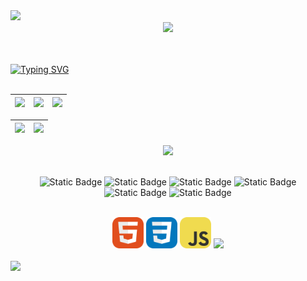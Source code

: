 <img src="https://capsule-render.vercel.app/api?type=waving&height=130&color=4a0074&section=header"/>

<div align="center">
<img src="https://i.pinimg.com/originals/d2/11/0c/d2110c50a22020900743aaad39091499.gif"/>
</div>
<br>
<br>

[![Typing SVG](https://readme-typing-svg.demolab.com?font=Pixelify+Sans&weight=600&size=25&pause=1000&color=B131FA&center=true&width=435&lines=Ol%C3%A1%2C+Bem+vindo+ao+meu+GitHub;Eu+sou+Rafael+Nunes+Cardoso+)](https://git.io/typing-svg)
<br>
<br>

<div aling="cemter">
  
  | ![](http://github-profile-summary-cards.vercel.app/api/cards/stats?username=RafaelNunesCard&theme=jolly) | ![](http://github-profile-summary-cards.vercel.app/api/cards/repos-per-language?username=RafaelNunesCard&theme=jolly) | ![](http://github-profile-summary-cards.vercel.app/api/cards/productive-time?username=RafaelNunesCard&theme=jolly&utcOffset=8) |
  | :-: | :-: | :-: |

  ![](http://github-profile-summary-cards.vercel.app/api/cards/profile-details?username=RafaelNunesCard&theme=jolly) |[![](https://github-readme-streak-stats.herokuapp.com?user=RafaelNunesCard&theme=jolly&hide_border=true)](https://git.io/streak-stats)|
  | :-: | :-: |
</div>

<div align="center">
<img height="200" src="https://i.pinimg.com/originals/57/61/5b/57615b8c0092a66c1d4058b1692955cc.gif"/>
<br>
<br>

![Static Badge](https://img.shields.io/badge/Instagram-B131FA?style=for-the-badge&logo=instagram)
![Static Badge](https://img.shields.io/badge/Gmail-B131FA?style=for-the-badge&logo=gmail&logoColor=white)
![Static Badge](https://img.shields.io/badge/Pinterest-B131FA?style=for-the-badge&logo=Pinterest)
![Static Badge](https://img.shields.io/badge/LinkedIn-B131FA?style=for-the-badge&logo=LinkedIn&logoColor=white)<br>
![Static Badge](https://img.shields.io/badge/Discord-B131FA?style=for-the-badge&logo=Discord&logoColor=white)
![Static Badge](https://img.shields.io/badge/Whatsapp-B131FA?style=for-the-badge&logo=Whatsapp&logoColor=white)



<br>
  
  <img width="50" src="https://raw.githubusercontent.com/tandpfun/skill-icons/65dea6c4eaca7da319e552c09f4cf5a9a8dab2c8/icons/HTML.svg"/>
  <img width="50" src="https://raw.githubusercontent.com/tandpfun/skill-icons/65dea6c4eaca7da319e552c09f4cf5a9a8dab2c8/icons/CSS.svg"/>
  <img width="50" src="https://raw.githubusercontent.com/tandpfun/skill-icons/65dea6c4eaca7da319e552c09f4cf5a9a8dab2c8/icons/JavaScript.svg"/>
  <img width="53" src="https://icons.iconarchive.com/icons/dakirby309/simply-styled/256/Java-icon.png"/>
</div>

<br>


<img src="https://capsule-render.vercel.app/api?type=waving&height=130&color=4a0074&section=footer"/>
